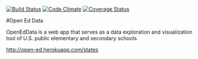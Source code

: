 [![Build Status](https://travis-ci.org/emanoppo/open_ed_data.svg?branch=master)](https://travis-ci.org/emanoppo/open_ed_data) [![Code Climate](https://codeclimate.com/github/emanoppo/open_ed_data.png)](https://codeclimate.com/github/emanoppo/open_ed_data) [![Coverage Status](https://coveralls.io/repos/emanoppo/open_ed_data/badge.png)](https://coveralls.io/r/emanoppo/open_ed_data)

#Open Ed Data

OpenEdData is a web app that serves as a data exploration and visualization tool of U.S. public elementary and secondary schools.

http://open-ed.herokuapp.com/states
